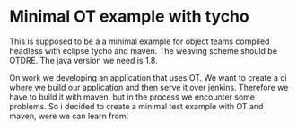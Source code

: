 # Minimal OT example with tycho

This is supposed to be a a minimal example for object teams compiled headless with eclipse tycho and maven. The weaving scheme should be OTDRE. The java version we need is 1.8.

On work we developing an application that uses OT. We want to create a ci where we build our application and then serve it over jenkins. Therefore we have to build it with maven, but in the process we encounter some problems. So i decided to create a minimal test example with OT and maven, were we can learn from.
